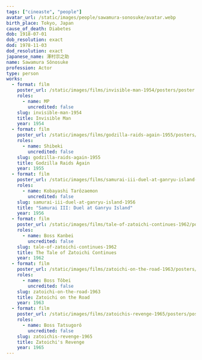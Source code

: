 ```yaml
---
tags: ["cineaste", "people"]
avatar_url: /static/images/people/sawamura-sonosuke/avatar.webp
birth_place: Tokyo, Japan
cause_of_death: Diabetes
dob: 1918-07-01
dob_resolution: exact
dod: 1978-11-03
dod_resolution: exact
japanese_name: 澤村宗之助
name: Sawamura Sônosuke
profession: Actor
type: person
works:
  - format: film
    poster_url: /static/images/films/invisible-man-1954/posters/poster.webp
    roles:
      - name: MP
        uncredited: false
    slug: invisible-man-1954
    title: Invisible Man
    year: 1954
  - format: film
    poster_url: /static/images/films/godzilla-raids-again-1955/posters/poster.webp
    roles:
      - name: Shibeki
        uncredited: false
    slug: godzilla-raids-again-1955
    title: Godzilla Raids Again
    year: 1955
  - format: film
    poster_url: /static/images/films/samurai-iii-duel-at-ganryu-island-1956/posters/poster.webp
    roles:
      - name: Kobayashi Tarôzaemon
        uncredited: false
    slug: samurai-iii-duel-at-ganryu-island-1956
    title: "Samurai III: Duel at Ganryu Island"
    year: 1956
  - format: film
    poster_url: /static/images/films/tale-of-zatoichi-continues-1962/posters/poster.webp
    roles:
      - name: Boss Kanbei
        uncredited: false
    slug: tale-of-zatoichi-continues-1962
    title: The Tale of Zatoichi Continues
    year: 1962
  - format: film
    poster_url: /static/images/films/zatoichi-on-the-road-1963/posters/poster.webp
    roles:
      - name: Boss Tôbei
        uncredited: false
    slug: zatoichi-on-the-road-1963
    title: Zatoichi on the Road
    year: 1963
  - format: film
    poster_url: /static/images/films/zatoichis-revenge-1965/posters/poster.webp
    roles:
      - name: Boss Tatsugorô
        uncredited: false
    slug: zatoichis-revenge-1965
    title: Zatoichi's Revenge
    year: 1965
---
```

